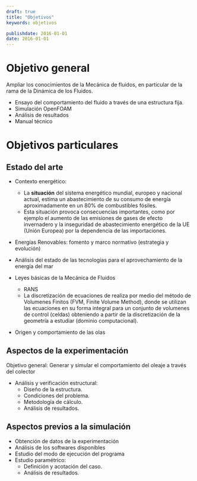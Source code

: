 ```yaml
---
draft: true
title: "Objetivos"
keywords: objetivos

publishdate: 2016-01-01
date: 2016-01-01
---
```


# Objetivo general 
Ampliar los conocimientos de la Mecánica de fluidos, en particular de la rama de la Dinámica de los Fluidos.
- Ensayo del comportamiento del fluido a través de una estructura fija.
- Simulación OpenFOAM
- Análisis de resultados
- Manual técnico

# Objetivos particulares

## Estado del arte
- Contexto energético:
	- La **situación** del sistema energético mundial, europeo y nacional actual, estima un abastecimiento de su consumo de energía aproximadamente en un 80% de combustibles fósiles.  
	- Esta situación provoca consecuencias importantes, como por ejemplo el aumento de las emisiones de gases de efecto invernadero y la inseguridad de abastecimiento energético de la UE (Unión Europea) por la dependencia de las importaciones.
	
- Energías Renovables: fomento y marco normativo (estrategia y evolución)

- Análisis del estado de las tecnologías para el aprovechamiento de la energía del mar

- Leyes básicas de la Mecánica de Fluidos

	- RANS
	- La discretización de ecuaciones de realiza por medio del método de Volumenes Finitos (FVM, Finite Volume Method), donde se utilizan las ecuaciones en su forma integral para un conjunto de volumenes de control (celdas) obteniendo a partir de la discretización de la geometría a estudiar (dominio computacional).

- Origen y comportamiento de las olas

## Aspectos de la experimentación
Objetivo general: Generar y simular el comportamiento del oleaje a través del colector
- Análisis y verificación estructural:
	- Diseño de la estructura. 
	- Condiciones del problema.
	- Metodología de cálculo.
	- Análisis de resultados.
	
## Aspectos previos a la simulación
- Obtención de datos de la experimentación
- Análisis de los softwares disponibles
- Estudio del modo de ejecución del programa
- Estudio paramétrico:
	- Definición y acotación del caso.
	- Análisis de resultados.